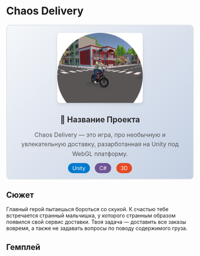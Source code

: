 # Chaos Delivery

<div align="center" style="border: 2px solid #e1e4e8; border-radius: 10px; padding: 20px; margin: 20px 0; background: linear-gradient(135deg, #f5f7fa 0%, #c3cfe2 100%);">

<!-- Верхняя часть - картинка -->
<div style="margin-bottom: 20px;">
  <img src="Assets/Readme/Arts/Logo.png" 
       alt="Баннер проекта" 
       style="border-radius: 8px; box-shadow: 0 4px 8px rgba(0,0,0,0.1); max-width: 50%; max-height: 50%;">
</div>

<!-- Нижняя часть - текст -->
<div style="text-align: center;">
  <h2 style="color: #2d2d2d; margin-bottom: 10px;">🚀 Название Проекта</h2>
  <p style="color: #555; line-height: 1.6; font-size: 16px;">
    Chaos Delivery — это игра, про необычную и увлекательную доставку, разарботанная на Unity под WebGL платформу.
  </p>
  
  <!-- Дополнительные badges -->
  <div style="margin-top: 15px;">
    <span style="background: #007acc; color: white; padding: 5px 12px; border-radius: 20px; font-size: 14px; margin: 0 5px;">Unity</span>
    <span style="background: #6e5494; color: white; padding: 5px 12px; border-radius: 20px; font-size: 14px; margin: 0 5px;">C#</span>
    <span style="background: #e44b23; color: white; padding: 5px 12px; border-radius: 20px; font-size: 14px; margin: 0 5px;">3D</span>
  </div>
</div>

</div>

## Сюжет
Главный герой пытаешься бороться со скукой. К счастью тебе встречается странный мальчишка, у которого странным образом появился свой сервис доставки. 
Твоя задача — доставить все заказы вовремя, а также не задавать вопросы по поводу содержимого груза.

## Гемплей
